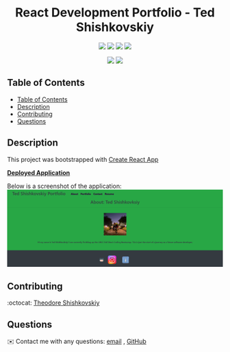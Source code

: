 <h1 align="center"> React Development Portfolio - Ted Shishkovskiy</h1>

<p align="center">
    <img src="https://img.shields.io/github/repo-size/TheodoreShishkovskiy/teds-react-portfolio" />
    <img src="https://img.shields.io/github/issues/TheodoreShishkovskiy/teds-react-portfolio" />
    <img src="https://img.shields.io/github/last-commit/TheodoreShishkovskiy/teds-react-portfolio" >
    <a href="https://github.com/TheodoreShishkovskiy"><img src="https://img.shields.io/github/followers/TheodoreShishkovskiy?style=social" target="_blank" /></a>
</p>

<p align="center">
    <img src="https://img.shields.io/badge/javascript-yellow" />
    <img src="https://img.shields.io/badge/react-green" />
</p>

## Table of Contents
- [Table of Contents](#table-of-contents)
- [Description](#description)
- [Contributing](#contributing)
- [Questions](#questions)

## Description

This project was bootstrapped with [Create React App](https://github.com/facebook/create-react-app)

**[Deployed Application](https://TheodoreShishkovskiy.github.io/teds-react-portfolio)**

Below is a screenshot of the application:
![teds-react-portfolio](https://github.com/TheodoreShishkovskiy/teds-react-portfolio/raw/main/src/assets/images/react-profile.png)
  
## Contributing
:octocat: [Theodore Shishkovskiy](https://github.com/TheodoreShishkovskiy)

## Questions
✉️ Contact me with any questions: [email](mailto:tmshishkovskiy@gmail.com) , [GitHub](https://github.com/TheodoreShishkovskiy)<br />

